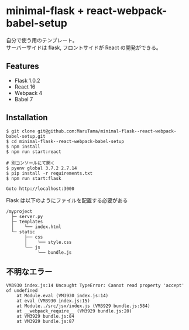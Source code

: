 # minimal-flask + react-webpack-babel-setup
自分で使う用のテンプレート。  
サーバーサイドは flask, フロントサイドが React の開発ができる。

## Features

* Flask 1.0.2
* React 16
* Webpack 4
* Babel 7

## Installation

```
$ git clone git@github.com:MaruTama/minimal-flask--react-webpack-babel-setup.git
$ cd minimal-flask--react-webpack-babel-setup
$ npm install
$ npm run start:react

# 別コンソールにて開く
$ pyenv global 3.7.2 2.7.14
$ pip install -r requirements.txt
$ npm run start:flask

Goto http://localhost:3000
```


Flask は以下のようにファイルを配置する必要がある
```
/myproject  
  ├─ server.py  
  ├─ templates  
  │    └── index.html
  └─ static
       ├── css
       │    └── style.css
       └── js
            └── bundle.js
```

## 不明なエラー
```
VM3930 index.js:14 Uncaught TypeError: Cannot read property 'accept' of undefined
    at Module.eval (VM3930 index.js:14)
    at eval (VM3930 index.js:15)
    at Module../src/jsx/index.js (VM3929 bundle.js:584)
    at __webpack_require__ (VM3929 bundle.js:20)
    at VM3929 bundle.js:84
    at VM3929 bundle.js:87
```
